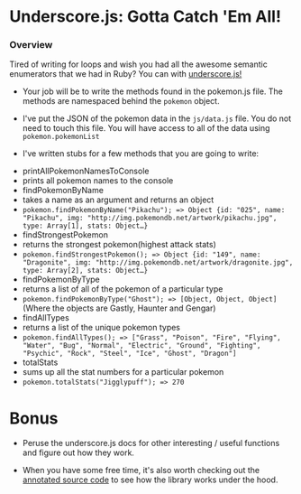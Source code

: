 # Underscore.js: Gotta Catch 'Em All!

### Overview

Tired of writing for loops and wish you had all the awesome semantic enumerators that we had in Ruby? You can with [underscore.js!](http://underscorejs.org/)

* Your job will be to write the methods found in the pokemon.js file. The methods are namespaced behind the `pokemon` object.

* I've put the JSON of the pokemon data in the `js/data.js` file. You do not need to touch this file. You will have access to all of the data using `pokemon.pokemonList`

* I've written stubs for a few methods that you are going to write:
-  printAllPokemonNamesToConsole
  - prints all pokemon names to the console
-  findPokemonByName
  - takes a name as an argument and returns an object
  - `pokemon.findPokemonByName("Pikachu"); => Object {id: "025", name: "Pikachu", img: "http://img.pokemondb.net/artwork/pikachu.jpg", type: Array[1], stats: Object…}`
-  findStrongestPokemon
  - returns the strongest pokemon(highest attack stats)
  - `pokemon.findStrongestPokemon(); => Object {id: "149", name: "Dragonite", img: "http://img.pokemondb.net/artwork/dragonite.jpg", type: Array[2], stats: Object…}`
-  findPokemonByType
  - returns a list of all of the pokemon of a particular type
  - `pokemon.findPokemonByType("Ghost"); => [Object, Object, Object]` (Where the objects are Gastly, Haunter and Gengar)
-  findAllTypes
  - returns a list of the unique pokemon types
  - `pokemon.findAllTypes(); => ["Grass", "Poison", "Fire", "Flying", "Water", "Bug", "Normal", "Electric", "Ground", "Fighting", "Psychic", "Rock", "Steel", "Ice", "Ghost", "Dragon"]`
-  totalStats
  - sums up all the stat numbers for a particular pokemon
  - `pokemon.totalStats("Jigglypuff"); => 270`

# Bonus

* Peruse the underscore.js docs for other interesting / useful functions and figure out how they work.

* When you have some free time, it's also worth checking out the [annotated source code](http://underscorejs.org/docs/underscore.html) to see how the library works under the hood.
